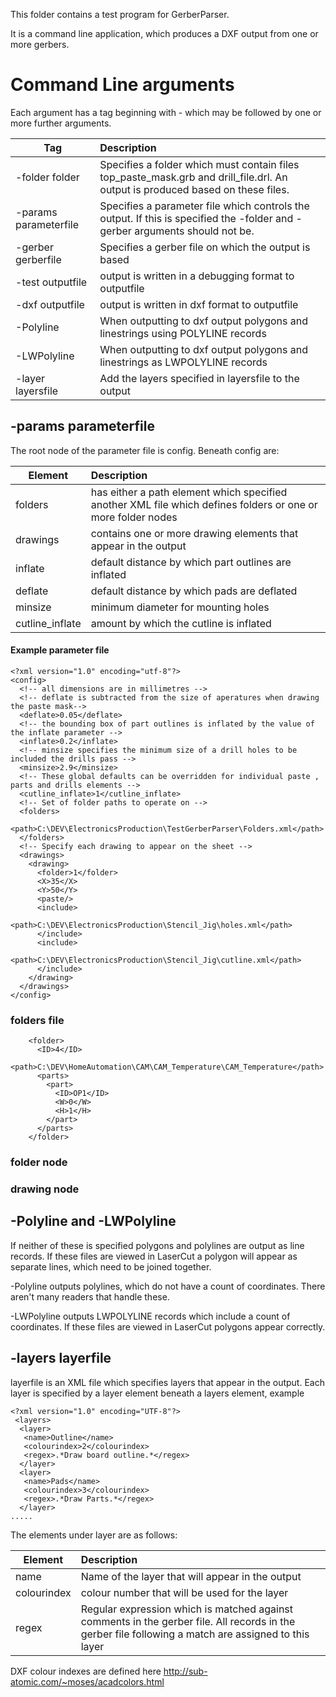 This folder contains a test program for GerberParser.

It is a command line application, which produces a DXF output from one or more gerbers.

# Command Line arguments

Each argument has a tag beginning with - which may be followed by one or more further arguments.

|Tag|Description|
|---|:-----------|
|-folder folder|Specifies a folder which must contain files top_paste_mask.grb and drill_file.drl. An output is produced based on these files.|
|-params parameterfile|Specifies a parameter file which controls the output. If this is specified the -folder and -gerber arguments should not be.|
|-gerber gerberfile|Specifies a gerber file on which the output is based|
|-test outputfile|output is written in a debugging format to outputfile|
|-dxf outputfile|output is written in dxf format to outputfile|
|-Polyline|When outputting to dxf output polygons and linestrings using POLYLINE records|
|-LWPolyline|When outputting to dxf output polygons and linestrings as LWPOLYLINE records|
|-layer layersfile|Add the layers specified in layersfile to the output|

## -params parameterfile

The root node of the parameter file is config. 
Beneath config are:

|Element|Description|
|-------|:-----------|
|folders|has either a path element which specified another XML file which defines folders or one or more folder nodes|
|drawings|contains one or more drawing elements that appear in the output|
|inflate|default distance by which part outlines are inflated|
|deflate|default distance by which pads are deflated|
|minsize|minimum diameter for mounting holes|
|cutline_inflate|amount by which the cutline is inflated|

#### Example parameter file

```
<?xml version="1.0" encoding="utf-8"?>
<config>
  <!-- all dimensions are in millimetres -->
  <!-- deflate is subtracted from the size of aperatures when drawing the paste mask-->
  <deflate>0.05</deflate>
  <!-- the bounding box of part outlines is inflated by the value of the inflate parameter -->
  <inflate>0.2</inflate>
  <!-- minsize specifies the minimum size of a drill holes to be included the drills pass -->
  <minsize>2.9</minsize>
  <!-- These global defaults can be overridden for individual paste , parts and drills elements -->
  <cutline_inflate>1</cutline_inflate>
  <!-- Set of folder paths to operate on -->
  <folders>
    <path>C:\DEV\ElectronicsProduction\TestGerberParser\Folders.xml</path>
  </folders>
  <!-- Specify each drawing to appear on the sheet -->
  <drawings>
    <drawing>
      <folder>1</folder>
      <X>35</X>
      <Y>50</Y>
      <paste/>
      <include>
        <path>C:\DEV\ElectronicsProduction\Stencil_Jig\holes.xml</path>
      </include>
      <include>
        <path>C:\DEV\ElectronicsProduction\Stencil_Jig\cutline.xml</path>
      </include>
    </drawing>
  </drawings>
</config>

```

### folders file

```
    <folder>
      <ID>4</ID>
      <path>C:\DEV\HomeAutomation\CAM\CAM_Temperature\CAM_Temperature</path>
      <parts>
        <part>
          <ID>OP1</ID>
          <W>0</W>
          <H>1</H>
        </part>
      </parts>
    </folder>

```
### folder node

### drawing node


## -Polyline and -LWPolyline
If neither of these is specified polygons and polylines are output as line records. If these files are viewed in LaserCut a polygon will appear as separate lines, which need to be joined together.

-Polyline outputs polylines, which do not have a count of coordinates. There aren't many readers that handle these.

-LWPolyline outputs LWPOLYLINE records which include a count of coordinates. If these files are viewed in LaserCut polygons appear correctly.

## -layers layerfile

layerfile is an XML file which specifies layers that appear in the output.
Each layer is specified by a layer element beneath a layers element, example

```
<?xml version="1.0" encoding="UTF-8"?>
 <layers>
  <layer>
   <name>Outline</name>
   <colourindex>2</colourindex>
   <regex>.*Draw board outline.*</regex>
  </layer>
  <layer>
   <name>Pads</name>
   <colourindex>3</colourindex>
   <regex>.*Draw Parts.*</regex>
  </layer>
.....
```

The elements under layer are as follows:

|Element|Description|
|-------|:-----------|
|name|Name of the layer that will appear in the output|
|colourindex|colour number that will be used for the layer|
|regex|Regular expression which is matched against comments in the gerber file. All records in the gerber file following a match are assigned to this layer|

DXF colour indexes are defined here http://sub-atomic.com/~moses/acadcolors.html
